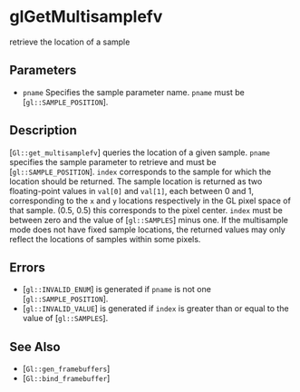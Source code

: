 # glGetMultisamplefv
retrieve the location of a sample

## Parameters
- `pname`
  Specifies the sample parameter name. `pname` must be
  [`gl::SAMPLE_POSITION`].

## Description
[`Gl::get_multisamplefv`] queries the location of a given sample.
  `pname` specifies the sample parameter to retrieve and must be
  [`gl::SAMPLE_POSITION`]. `index` corresponds to the sample for which
  the location should be returned. The sample location is returned as
  two floating-point values in `val[0]` and `val[1]`, each between 0 and
  1, corresponding to the `x` and `y` locations respectively in the GL
  pixel space of that sample. (0.5, 0.5) this corresponds to the pixel
  center. `index` must be between zero and the value of [`gl::SAMPLES`]
  minus one.
If the multisample mode does not have fixed sample locations, the
  returned values may only reflect the locations of samples within some
  pixels.

## Errors
- [`gl::INVALID_ENUM`] is generated if `pname` is not one
  [`gl::SAMPLE_POSITION`].
- [`gl::INVALID_VALUE`] is generated if `index` is greater than or equal
  to the value of [`gl::SAMPLES`].

## See Also
- [`Gl::gen_framebuffers`]
- [`Gl::bind_framebuffer`]
